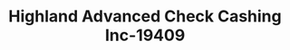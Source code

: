 ---
f_zip-code: 37840
f_state-code: TN
title: Highland Advanced Check Cashing Inc-19409
f_phone: 865-435-3385
f_city-only: Oliver Springs
f_address: 1042 Winter Gap Road Oliver Springs
f_location-unique-id: '19409'
slug: highland-advanced-check-cashing-inc-19409
updated-on: '2024-05-30T13:46:58.046Z'
created-on: '2024-05-30T13:36:59.803Z'
published-on: '2024-05-30T13:54:32.469Z'
f_city-state: cms/city/oliver-springs-tn.md
f_company: cms/company/highland-advanced-check-cashing-inc.md
f_state: cms/state/tennessee.md
layout: '[payday-loan].html'
tags: payday-loan
---